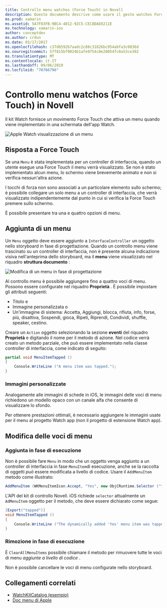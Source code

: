 ```yaml
---
title: Controllo menu watchos (Force Touch) in Novell
description: Questo documento descrive come usare il gesto watchos Force Touch in Novell. Viene illustrato come rispondere a un Force Touch, come aggiungere un menu e modificare le voci di menu.
ms.prod: xamarin
ms.assetid: 5A7F83FB-9BC4-4812-92C5-CEC8DAE8211E
ms.technology: xamarin-ios
author: conceptdev
ms.author: crdun
ms.date: 03/17/2017
ms.openlocfilehash: c37d8592b7aadc2c88c31826bc954abfa3c0836d
ms.sourcegitcommit: 57f815bf0024b1afe9754c0e28054fc0a53ce302
ms.translationtype: MT
ms.contentlocale: it-IT
ms.lasthandoff: 09/06/2019
ms.locfileid: "70766796"
---
```

# <a name="watchos-menu-control-force-touch-in-xamarin"></a>Controllo menu watchos (Force Touch) in Novell

Il kit Watch fornisce un movimento Force Touch che attiva un menu quando viene implementato in una schermata dell'app Watch.

![](menu-images/menu.png "Apple Watch visualizzazione di un menu")
<!-- watch image courtesy of http://infinitapps.com/bezel/ -->

## <a name="responding-to-force-touch"></a>Risposta a Force Touch

Se una `Menu` è stata implementata per un controller di interfaccia, quando un utente esegue una Force Touch il menu verrà visualizzato. Se non è stato implementato alcun menu, lo schermo viene brevemente animato e non si verifica nessun'altra azione.

I tocchi di forza non sono associati a un particolare elemento sullo schermo; è possibile collegare un solo menu a un controller di interfaccia, che verrà visualizzato indipendentemente dal punto in cui si verifica la Force Touch premere sullo schermo.

È possibile presentare tra una e quattro opzioni di menu.

## <a name="adding-a-menu"></a>Aggiunta di un menu

Un `Menu` oggetto deve essere aggiunto a `InterfaceController` un oggetto nello storyboard in fase di progettazione. Quando un controllo menu viene trascinato su un controller di interfaccia, non è presente alcuna indicazione visiva nell'anteprima dello storyboard, ma il **menu** viene visualizzato nel riquadro **struttura documento** :

![](menu-images/menu-action.png "Modifica di un menu in fase di progettazione")

Al controllo menu è possibile aggiungere fino a quattro voci di menu. Possono essere configurate nel riquadro **Proprietà** . È possibile impostare gli attributi seguenti:

- Titolo e
- Immagine personalizzata o
- Un'immagine di sistema: Accetta, Aggiungi, blocca, rifiuta, info, forse, più, disattiva, Sospendi, gioca, Ripeti, Riprendi, Condividi, shuffle, speaker, cestino.

Creare un `Action` oggetto selezionando la sezione **eventi** del riquadro **Proprietà** e digitando il nome per il metodo di azione. Nel codice verrà creato un metodo parziale, che può essere implementato nella classe controller di interfaccia, come indicato di seguito:

```csharp
partial void MenuItemTapped ()
{
    Console.WriteLine ("A menu item was tapped.");
}
```

### <a name="custom-images"></a>Immagini personalizzate

Analogamente alle immagini di schede in iOS, le immagini delle voci di menu richiedono un modello opaco con un canale alfa che consente di visualizzare lo sfondo.

Per ottenere prestazioni ottimali, è necessario aggiungere le immagini usate per il menu al progetto Watch app (non il progetto di estensione Watch app).

## <a name="changing-the-menu-items"></a>Modifica delle voci di menu

<!--
### Design Time Items

Menu items added the storyboard can be shown and hidden programmatically.
-->

### <a name="adding-at-runtime"></a>Aggiunta in fase di esecuzione

Non è possibile fare `Menu` in modo che un oggetto venga aggiunto a un controller di interfaccia in fase `MenuItem`di esecuzione, anche se la raccolta di oggetti *può* essere modificata a livello di codice.
Usare il `AddMenuItem` metodo come illustrato:

```csharp
AddMenuItem (WKMenuItemIcon.Accept, "Yes", new ObjCRuntime.Selector ("tapped"));
```

L'API del kit di controllo Novell. iOS richiede `selector` attualmente un `AdMenuItem` oggetto per il metodo, che deve essere dichiarato come segue:

```csharp
[Export("tapped")]
void MenuItemTapped ()
{
    Console.WriteLine ("The dynamically added 'Yes' menu item was tapped.");
}
```

### <a name="removing-at-runtime"></a>Rimozione in fase di esecuzione

È `ClearAllMenuItems` possibile chiamare il metodo per rimuovere tutte le voci di menu *aggiunte a livello di codice* .

Non è possibile cancellare le voci di menu configurate nello storyboard.

## <a name="related-links"></a>Collegamenti correlati

- [WatchKitCatalog (esempio)](https://docs.microsoft.com/samples/xamarin/ios-samples/watchos-watchkitcatalog)
- [Doc menu di Apple](https://developer.apple.com/library/prerelease/ios/documentation/General/Conceptual/WatchKitProgrammingGuide/Menus.html)
